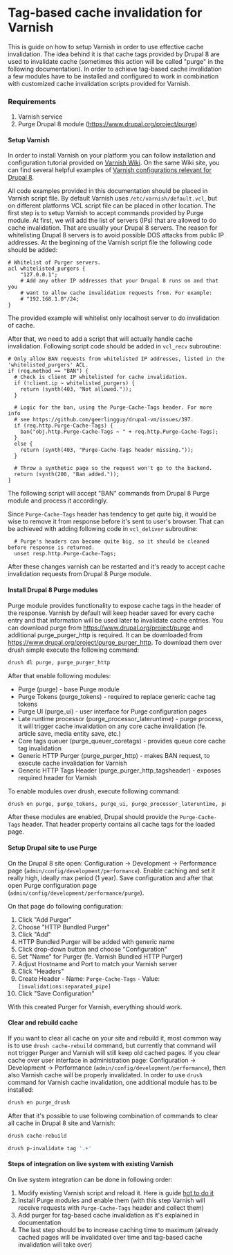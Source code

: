 # Tag-based cache invalidation for Varnish

This is guide on how to setup Varnish in order to use effective cache invalidation. The idea behind it is that cache tags provided by Drupal 8 are used to invalidate cache (sometimes this action will be called "purge" in the following documentation). In order to achieve tag-based cache invalidation a few modules have to be installed and configured to work in combination with customized cache invalidation scripts provided for Varnish.

### Requirements

1. Varnish service
2. Purge Drupal 8 module (https://www.drupal.org/project/purge)

#### Setup Varnish

In order to install Varnish on your platform you can follow installation and configuration tutorial provided on [Varnish Wiki](https://www.varnish-software.com/wiki/content/tutorials/varnish/varnish_ubuntu.html).
On the same Wiki site, you can find several helpful examples of [Varnish configurations relevant for Drupal 8](https://www.varnish-software.com/wiki/content/tutorials/drupal/drupal_vcl.html).

All code examples provided in this documentation should be placed in Varnish script file. By default Varnish uses ```/etc/varnish/default.vcl```, but on different platforms VCL script file can be placed in other location. 
The first step is to setup Varnish to accept commands provided by Purge module. At first, we will add the list of servers (IPs) that are allowed to do cache invalidation. That are usually your Drupal 8 servers. The reason for whitelisting Drupal 8 servers is to avoid possible DOS attacks from public IP addresses. At the beginning of the Varnish script file the following code should be added:
```varnish
# Whitelist of Purger servers.
acl whitelisted_purgers {
    "127.0.0.1";
    # Add any other IP addresses that your Drupal 8 runs on and that you
    # want to allow cache invalidation requests from. For example:
    # "192.168.1.0"/24;
}
```
The provided example will whitelist only localhost server to do invalidation of cache.

After that, we need to add a script that will actually handle cache invalidation. Following script code should be added in ```vcl_recv``` subroutine:
```varnish
# Only allow BAN requests from whitelisted IP addresses, listed in the 'whitelisted_purgers' ACL.
if (req.method == "BAN") {
  # Check is client IP whitelisted for cache invalidation.
  if (!client.ip ~ whitelisted_purgers) {
    return (synth(403, "Not allowed."));
  }

  # Logic for the ban, using the Purge-Cache-Tags header. For more info
  # see https://github.com/geerlingguy/drupal-vm/issues/397.
  if (req.http.Purge-Cache-Tags) {
    ban("obj.http.Purge-Cache-Tags ~ " + req.http.Purge-Cache-Tags);
  }
  else {
    return (synth(403, "Purge-Cache-Tags header missing."));
  }

  # Throw a synthetic page so the request won't go to the backend.
  return (synth(200, "Ban added."));
}
```
The following script will accept "BAN" commands from Drupal 8 Purge module and process it accordingly.

Since ```Purge-Cache-Tags``` header has tendency to get quite big, it would be wise to remove it from response before it's sent to user's browser. That can be achieved with adding following code in ```vcl_deliver``` subroutine:
```varnish
  # Purge's headers can become quite big, so it should be cleaned before response is returned.
  unset resp.http.Purge-Cache-Tags;
```

After these changes varnish can be restarted and it's ready to accept cache invalidation requests from Drupal 8 Purge module.

#### Install Drupal 8 Purge modules

Purge module provides functionality to expose cache tags in the header of the response. Varnish by default will keep header saved for every cache entry and that information will be used later to invalidate cache entries. You can download purge from https://www.drupal.org/project/purge and additional purge_purger_http is required. It can be downloaded from https://www.drupal.org/project/purge_purger_http. To download them over drush simple execute the following command:
```bash
drush dl purge, purge_purger_http
```

After that enable following modules:
- Purge (purge) - base Purge module
- Purge Tokens (purge_tokens) - required to replace generic cache tag tokens
- Purge UI (purge_ui) - user interface for Purge configuration pages
- Late runtime processor (purge_processor_lateruntime) - purge process, it will trigger cache invalidation on any core cache invalidation (fe. article save, media entity save, etc.)
- Core tags queuer (purge_queuer_coretags) - provides queue core cache tag invalidation
- Generic HTTP Purger (purge_purger_http) - makes BAN request, to execute cache invalidation for Varnish
- Generic HTTP Tags Header (purge_purger_http_tagsheader) - exposes required header for Varnish

To enable modules over drush, execute following command:
```bash
drush en purge, purge_tokens, purge_ui, purge_processor_lateruntime, purge_queuer_coretags, purge_purger_http, purge_purger_http_tagsheader
```

After these modules are enabled, Drupal should provide the ```Purge-Cache-Tags``` header. That header property contains all cache tags for the loaded page.

#### Setup Drupal site to use Purge

On the Drupal 8 site open: Configuration -> Development -> Performance page (```admin/config/development/performance```). Enable caching and set it really high, ideally max period (1 year). Save configuration and after that open Purge configuration page (```admin/config/development/performance/purge```).

On that page do following configuration:
1. Click "Add Purger"
2. Choose "HTTP Bundled Purger"
3. Click "Add"
4. HTTP Bundled Purger will be added with generic name
5. Click drop-down button and choose "Configuration"
6. Set "Name" for Purger (fe. Varnish Bundled HTTP Purger)
7. Adjust Hostname and Port to match your Varnish server
8. Click "Headers"
9. Create Header - Name: ```Purge-Cache-Tags``` - Value: ```[invalidations:separated_pipe]```
10. Click "Save Configuration"

With this created Purger for Varnish, everything should work.

#### Clear and rebuild cache

If you want to clear all cache on your site and rebuild it, most common way is to use ```drush cache-rebuild``` command, but currently that command will not trigger Purger and Varnish will still keep old cached pages. If you clear cache over user interface in administration page: Configuration -> Development -> Performance (```admin/config/development/performance```), then also Varnish cache will be properly invalidated.
In order to use ```drush``` command for Varnish cache invalidation, one additional module has to be installed:
```bash
drush en purge_drush
```

After that it's possible to use following combination of commands to clear all cache in Drupal 8 site and Varnish:
```bash
drush cache-rebuild

drush p-invalidate tag '.+'
```

#### Steps of integration on live system with existing Varnish

On live system integration can be done in following order:
1. Modify existing Varnish script and reload it. Here is guide [hot to do it](https://ma.ttias.be/reload-varnish-vcl-without-losing-cache-data)
2. Install Purge modules and enable them (with this step Varnish will receive requests with ```Purge-Cache-Tags``` header and collect them)
3. Add purger for tag-based cache invalidation as it's explained in documentation
4. The last step should be to increase caching time to maximum (already cached pages will be invalidated over time and tag-based cache invalidation will take over)
